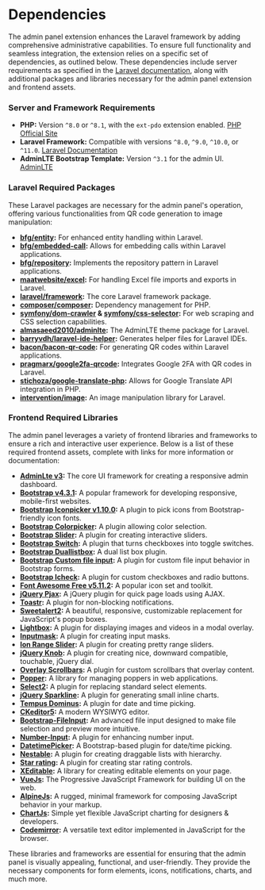 # Dependencies

The admin panel extension enhances the Laravel framework by adding comprehensive administrative capabilities. To ensure full functionality and seamless integration, the extension relies on a specific set of dependencies, as outlined below. These dependencies include server requirements as specified in the [Laravel documentation](https://laravel.com/docs/9.x/deployment#server-requirements), along with additional packages and libraries necessary for the admin panel extension and frontend assets.

### Server and Framework Requirements

- **PHP:** Version `^8.0` or `^8.1`, with the `ext-pdo` extension enabled. [PHP Official Site](https://www.php.net/)
- **Laravel Framework:** Compatible with versions `^8.0`, `^9.0`, `^10.0`, or `^11.0`. [Laravel Documentation](https://laravel.com/docs/11.x)
- **AdminLTE Bootstrap Template:** Version `^3.1` for the admin UI. [AdminLTE](https://adminlte.io/themes/v3/)

### Laravel Required Packages

These Laravel packages are necessary for the admin panel's operation, offering various functionalities from QR code generation to image manipulation:

- **[bfg/entity](https://packagist.org/packages/bfg/entity):** For enhanced entity handling within Laravel.
- **[bfg/embedded-call](https://packagist.org/packages/bfg/embedded-call):** Allows for embedding calls within Laravel applications.
- **[bfg/repository](https://packagist.org/packages/bfg/repository):** Implements the repository pattern in Laravel applications.
- **[maatwebsite/excel](https://docs.laravel-excel.com/3.1/getting-started/):** For handling Excel file imports and exports in Laravel.
- **[laravel/framework](https://laravel.com/docs/10.x):** The core Laravel framework package.
- **[composer/composer](https://packagist.org/packages/composer/composer):** Dependency management for PHP.
- **[symfony/dom-crawler](https://symfony.com/doc/current/components/dom_crawler.html) & [symfony/css-selector](https://symfony.com/doc/current/components/css_selector.html):** For web scraping and CSS selection capabilities.
- **[almasaeed2010/adminlte](https://packagist.org/packages/almasaeed2010/adminlte):** The AdminLTE theme package for Laravel.
- **[barryvdh/laravel-ide-helper](https://packagist.org/packages/barryvdh/laravel-ide-helper):** Generates helper files for Laravel IDEs.
- **[bacon/bacon-qr-code](https://packagist.org/packages/bacon/bacon-qr-code):** For generating QR codes within Laravel applications.
- **[pragmarx/google2fa-qrcode](https://packagist.org/packages/pragmarx/google2fa-qrcode):** Integrates Google 2FA with QR codes in Laravel.
- **[stichoza/google-translate-php](https://packagist.org/packages/stichoza/google-translate-php):** Allows for Google Translate API integration in PHP.
- **[intervention/image](https://packagist.org/packages/intervention/image):** An image manipulation library for Laravel.

### Frontend Required Libraries

The admin panel leverages a variety of frontend libraries and frameworks to ensure a rich and interactive user experience. Below is a list of these required frontend assets, complete with links for more information or documentation:

- **[AdminLte v3](https://adminlte.io/themes/v3/):** The core UI framework for creating a responsive admin dashboard.
- **[Bootstrap v4.3.1](https://getbootstrap.com/):** A popular framework for developing responsive, mobile-first websites.
- **[Bootstrap Iconpicker v1.10.0](http://victor-valencia.github.io/bootstrap-iconpicker/):** A plugin to pick icons from Bootstrap-friendly icon fonts.
- **[Bootstrap Colorpicker](https://github.com/itsjavi/bootstrap-colorpicker):** A plugin allowing color selection.
- **[Bootstrap Slider](https://github.com/seiyria/bootstrap-slider):** A plugin for creating interactive sliders.
- **[Bootstrap Switch](https://bttstrp.github.io/bootstrap-switch/):** A plugin that turns checkboxes into toggle switches.
- **[Bootstrap Duallistbox](https://github.com/istvan-ujjmeszaros/bootstrap-duallistbox):** A dual list box plugin.
- **[Bootstrap Custom file input](https://github.com/Johann-S/bs-custom-file-input):** A plugin for custom file input behavior in Bootstrap forms.
- **[Bootstrap Icheck](https://github.com/bantikyan/icheck-bootstrap):** A plugin for custom checkboxes and radio buttons.
- **[Font Awesome Free v5.11.2](https://fontawesome.com/):** A popular icon set and toolkit.
- **[jQuery Pjax](https://github.com/defunkt/jquery-pjax):** A jQuery plugin for quick page loads using AJAX.
- **[Toastr](https://codeseven.github.io/toastr/):** A plugin for non-blocking notifications.
- **[Sweetalert2](https://github.com/sweetalert2/sweetalert2):** A beautiful, responsive, customizable replacement for JavaScript's popup boxes.
- **[Lightbox](https://github.com/ashleydw/lightbox):** A plugin for displaying images and videos in a modal overlay.
- **[Inputmask](https://github.com/RobinHerbots/Inputmask):** A plugin for creating input masks.
- **[Ion Range Slider](https://github.com/IonDen/ion.rangeSlider):** A plugin for creating pretty range sliders.
- **[jQuery Knob](https://github.com/aterrien/jQuery-Knob):** A plugin for creating nice, downward compatible, touchable, jQuery dial.
- **[Overlay Scrollbars](https://github.com/KingSora/OverlayScrollbars):** A plugin for custom scrollbars that overlay content.
- **[Popper](https://popper.js.org/):** A library for managing poppers in web applications.
- **[Select2](https://select2.org/):** A plugin for replacing standard select elements.
- **[jQuery Sparkline](https://omnipotent.net/jquery.sparkline):** A plugin for generating small inline charts.
- **[Tempus Dominus](https://tempusdominus.github.io/bootstrap-4/Usage/):** A plugin for date and time picking.
- **[CKeditor5](https://ckeditor.com/):** A modern WYSIWYG editor.
- **[Bootstrap-FileInput](https://github.com/kartik-v/bootstrap-fileinput):** An advanced file input designed to make file selection and preview more intuitive.
- **[Number-Input](https://github.com/wpic/bootstrap-number-input):** A plugin for enhancing number input.
- **[DatetimePicker](http://eonasdan.github.io/bootstrap-datetimepicker/):** A Bootstrap-based plugin for date/time picking.
- **[Nestable](https://dbushell.com/Nestable/):** A plugin for creating draggable lists with hierarchy.
- **[Star rating](https://plugins.krajee.com/star-rating):** A plugin for creating star rating controls.
- **[XEditable](https://github.com/vitalets/x-editable):** A library for creating editable elements on your page.
- **[VueJs](https://vuejs.org/):** The Progressive JavaScript Framework for building UI on the web.
- **[AlpineJs](https://alpinejs.dev/):** A rugged, minimal framework for composing JavaScript behavior in your markup.
- **[ChartJs](https://www.chartjs.org/):** Simple yet flexible JavaScript charting for designers & developers.
- **[Codemirror](https://codemirror.net/):** A versatile text editor implemented in JavaScript for the browser.

These libraries and frameworks are essential for ensuring that the admin panel is visually appealing, functional, and user-friendly. They provide the necessary components for form elements, icons, notifications, charts, and much more.
